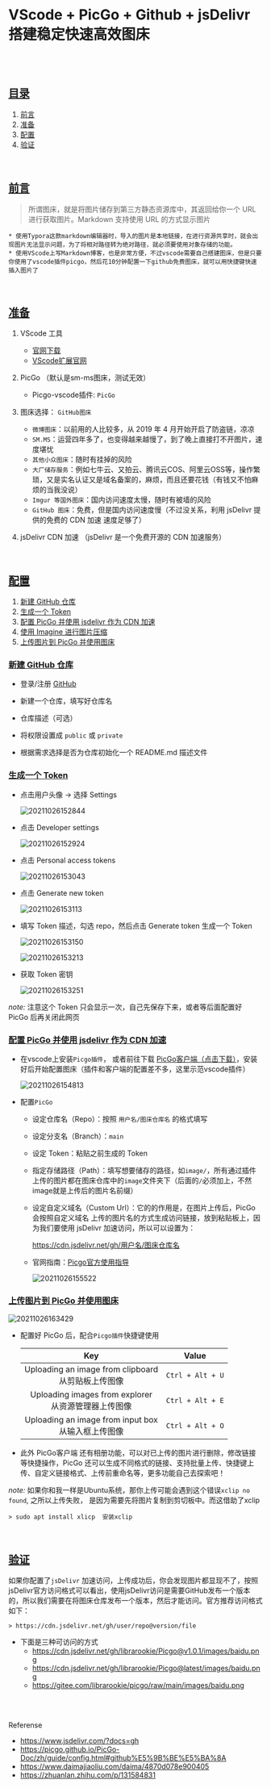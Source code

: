 # VScode + PicGo + Github + jsDelivr 搭建稳定快速高效图床

</br></br>

## [目录](#目录)

1. [前言](#前言)
1. [准备](#准备)
1. [配置](#配置)
1. [验证](#验证)

</br>

## [前言](#目录)

> 所谓图床，就是将图片储存到第三方静态资源库中，其返回给你一个 URL 进行获取图片。Markdown 支持使用 URL 的方式显示图片

    * 使用Typora这款markdown编辑器时，导入的图片是本地链接，在进行资源共享时，就会出现图片无法显示问题，为了将相对路径转为绝对路径，就必须要使用对象存储的功能。
    * 使用VScode上写Markdown博客，也是非常方便，不过vscode需要自己搭建图床，但是只要你使用了vscode插件picgo，然后花10分钟配置一下github免费图床，就可以用快捷键快速插入图片了

</br>

## [准备](#目录)

1. VScode 工具
    * [官网下载](https://code.visualstudio.com/Download "https://code.visualstudio.com/Download")
    * [VScode扩展官网](https://marketplace.visualstudio.com/VSCode "https://marketplace.visualstudio.com/VSCode")

2. PicGo （默认是sm-ms图床，测试无效）
    * Picgo-vscode插件: `PicGo`

3. 图床选择： `GitHub图床`
    * `微博图床`：以前用的人比较多，从 2019 年 4 月开始开启了防盗链，凉凉
    * `SM.MS`：运营四年多了，也变得越来越慢了，到了晚上直接打不开图片，速度堪忧
    * `其他小众图床`：随时有挂掉的风险
    * `大厂储存服务`：例如七牛云、又拍云、腾讯云COS、阿里云OSS等，操作繁琐，又是实名认证又是域名备案的，麻烦，而且还要花钱（有钱又不怕麻烦的当我没说）
    * `Imgur 等国外图床`：国内访问速度太慢，随时有被墙的风险
    * `GitHub 图床`：免费，但是国内访问速度慢（不过没关系，利用 jsDelivr 提供的免费的 CDN 加速 速度足够了）

4. jsDelivr CDN 加速 （jsDelivr 是一个免费开源的 CDN 加速服务）

</br>

## [配置](#目录)

1. [新建 GitHub 仓库](#新建-github-仓库)
1. [生成一个 Token](#生成一个-token)
1. [配置 PicGo 并使用 jsdelivr 作为 CDN 加速](#配置-picgo-并使用-jsdelivr-作为-cdn-加速)
1. [使用 Imagine 进行图片压缩](#使用-imagine-进行图片压缩)
1. [上传图片到 PicGo 并使用图床](#上传图片到-picgo-并使用图床)

### [新建 GitHub 仓库](#配置)

* 登录/注册 [GitHub](https://github.com "https://github.com")

* 新建一个仓库，填写好仓库名

* 仓库描述（可选）

* 将权限设置成 `public` 或 `private`

* 根据需求选择是否为仓库初始化一个 README.md 描述文件

### [生成一个 Token](#配置)

* 点击用户头像 -> 选择 Settings

    ![20211026152844](https://gitee.com/librarookie/picgo/raw/main/images/20211026152844.png)

* 点击 Developer settings

    ![20211026152924](https://gitee.com/librarookie/picgo/raw/main/images/20211026152924.png)

* 点击 Personal access tokens

    ![20211026153043](https://gitee.com/librarookie/picgo/raw/main/images/20211026153043.png)

* 点击 Generate new token

    ![20211026153113](https://gitee.com/librarookie/picgo/raw/main/images/20211026153113.png)

* 填写 Token 描述，勾选 repo，然后点击 Generate token 生成一个 Token

    ![20211026153150](https://gitee.com/librarookie/picgo/raw/main/images/20211026153150.png)

    ![20211026153213](https://gitee.com/librarookie/picgo/raw/main/images/20211026153213.png)

* 获取 Token 密钥

    ![20211026153251](https://gitee.com/librarookie/picgo/raw/main/images/20211026153251.png)

*note:* 注意这个 Token 只会显示一次，自己先保存下来，或者等后面配置好 PicGo 后再关闭此网页

### [配置 PicGo 并使用 jsdelivr 作为 CDN 加速](#配置)

* 在vscode上安装`Picgo插件`， 或者前往下载 [PicGo客户端（点击下载）](https://github.com/Molunerfinn/PicGo "https://github.com/Molunerfinn/PicGo")，安装好后开始配置图床（插件和客户端的配置差不多，这里示范vscode插件）

    ![20211026154813](https://gitee.com/librarookie/picgo/raw/main/images/20211026154813.png)
* 配置`PicGo`

  * 设定仓库名（Repo）：按照 `用户名/图床仓库名` 的格式填写

  * 设定分支名（Branch）：`main`

  * 设定 Token：粘贴之前生成的 Token

  * 指定存储路径（Path）：填写想要储存的路径，如`image/`，所有通过插件上传的图片都在图床仓库中的`image`文件夹下（后面的`/`必须加上，不然image就是上传后的图片名前缀）

  * 设定自定义域名（Custom Url）：它的的作用是，在图片上传后，PicGo 会按照自定义域名 上传的图片名的方式生成访问链接，放到粘贴板上，因为我们要使用 jsDelivr 加速访问，所以可以设置为：

    <https://cdn.jsdelivr.net/gh/用户名/图床仓库名>

  * 官网指南：[Picgo官方使用指导](https://picgo.github.io/PicGo-Doc/zh/guide/config.html#github%E5%9B%BE%E5%BA%8A "Github图床配置手册")

    ![20211026155522](https://gitee.com/librarookie/picgo/raw/main/images/20211026155522.png)

### [上传图片到 PicGo 并使用图床](#配置)

![20211026163429](https://gitee.com/librarookie/picgo/raw/main/images/20211026163429.png)

* 配置好 PicGo 后，配合`Picgo插件`快捷键使用

    | Key | Value |
    | :--: | :--: |
    |Uploading an image from clipboard </br> 从剪贴板上传图像|`Ctrl + Alt + U`|
    |Uploading images from explorer </br> 从资源管理器上传图像|`Ctrl + Alt + E`|
    |Uploading an image from input box </br> 从输入框上传图像|`Ctrl + Alt + O`|

* 此外 PicGo客户端 还有相册功能，可以对已上传的图片进行删除，修改链接等快捷操作，PicGo 还可以生成不同格式的链接、支持批量上传、快捷键上传、自定义链接格式、上传前重命名等，更多功能自己去探索吧！

*note:* 如果你和我一样是Ubuntu系统，那你上传可能会遇到这个错误`xclip no found`, 之所以上传失败， 是因为需要先将图片复制到剪切板中。而这借助了xclip

    > sudo apt install xlicp  安装xclip

</br>

## [验证](#目录)

如果你配置了`jsDelivr` 加速访问，上传成功后，你会发现图片都显现不了，按照 jsDelivr官方访问格式可以看出，使用jsDelivr访问是需要GitHub发布一个版本的，所以我们需要在将图床仓库发布一个版本，然后才能访问。官方推荐访问格式如下：

    > https://cdn.jsdelivr.net/gh/user/repo@version/file

* 下面是三种可访问的方式
  * <https://cdn.jsdelivr.net/gh/librarookie/Picgo@v1.0.1/images/baidu.png>
  * <https://cdn.jsdelivr.net/gh/librarookie/Picgo@latest/images/baidu.png>
  * <https://gitee.com/librarookie/picgo/raw/main/images/baidu.png>

</br></br>

Referense

* <https://www.jsdelivr.com/?docs=gh>
* <https://picgo.github.io/PicGo-Doc/zh/guide/config.html#github%E5%9B%BE%E5%BA%8A>
* <https://www.daimajiaoliu.com/daima/4870d078e900405>
* <https://zhuanlan.zhihu.com/p/131584831>
